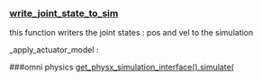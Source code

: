 ### [write_joint_state_to_sim](https://isaac-sim.github.io/IsaacLab/main/_modules/isaaclab/assets/articulation/articulation.html#Articulation)


this function writers the joint states : pos and vel to the simulation


_apply_actuator_model : 


###omni physics 
[get_physx_simulation_interface().simulate(](https://docs.omniverse.nvidia.com/kit/docs/omni_physics/latest/dev_guide/simulation_control/simulation_control.html#physics-solver)